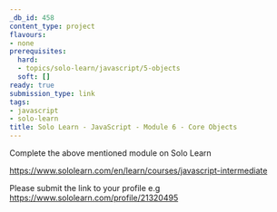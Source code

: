 ```yaml
---
_db_id: 458
content_type: project
flavours:
- none
prerequisites:
  hard:
  - topics/solo-learn/javascript/5-objects
  soft: []
ready: true
submission_type: link
tags:
- javascript
- solo-learn
title: Solo Learn - JavaScript - Module 6 - Core Objects
---
```


Complete the above mentioned module on Solo Learn

https://www.sololearn.com/en/learn/courses/javascript-intermediate

Please submit the link to your profile e.g https://www.sololearn.com/profile/21320495